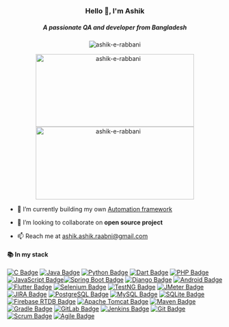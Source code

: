 <h3 align="center">Hello 👋, I'm Ashik</h3>
<h5 align="center">A passionate QA and developer from Bangladesh</h5>

<p align="center"> <img src="https://komarev.com/ghpvc/?username=ashik-e-rabbani&label=Profile%20views&color=0e75b6&style=flat" alt="ashik-e-rabbani" /> </p>

</p>

<p align="center">
  <img src="https://github-readme-stats.vercel.app/api?username=ashik-e-rabbani&show_icons=true&locale=en" alt="ashik-e-rabbani" width="370" height="170"/>
  <img src="https://github-readme-streak-stats.herokuapp.com/?user=ashik-e-rabbani" alt="ashik-e-rabbani" width="370" height="170"/>
</p>


- 🔭 I’m currently building my own [Automation framework](https://github.com/ashik-e-rabbani/Web-automation-with-selenium)

- 👯 I’m looking to collaborate on **open source project**
- 📫 Reach me at [ashik.ashik.raabni@gmail.com](mailto:ashik.ashik.raabni@gmail.com)

<h4 align="left">📚 In my stack</h4>


[![C Badge](https://img.shields.io/badge/C-00599C?style=for-the-badge&logo=c&logoColor=white)](https://en.wikipedia.org/wiki/C_(programming_language))
[![Java Badge](https://img.shields.io/badge/Java-ED8B00?style=for-the-badge&logo=java&logoColor=white)](https://www.java.com/)
[![Python Badge](https://img.shields.io/badge/Python-3776AB?style=for-the-badge&logo=python&logoColor=white)](https://www.python.org/)
[![Dart Badge](https://img.shields.io/badge/Dart-0175C2?style=for-the-badge&logo=dart&logoColor=white)](https://dart.dev/)
[![PHP Badge](https://img.shields.io/badge/PHP-777BB4?style=for-the-badge&logo=php&logoColor=white)](https://www.php.net/) [![JavaScript Badge](https://img.shields.io/badge/JavaScript-F7DF1E?style=for-the-badge&logo=javascript&logoColor=black)](https://developer.mozilla.org/en-US/docs/Web/JavaScript)[![Spring Boot Badge](https://img.shields.io/badge/Spring_Boot-6DB33F?style=for-the-badge&logo=spring&logoColor=white)](https://spring.io/projects/spring-boot) [![Django Badge](https://img.shields.io/badge/Django-092E20?style=for-the-badge&logo=django&logoColor=white)](https://www.djangoproject.com/)
[![Android Badge](https://img.shields.io/badge/Android-3DDC84?style=for-the-badge&logo=android&logoColor=white)](https://developer.android.com/)
[![Flutter Badge](https://img.shields.io/badge/Flutter-02569B?style=for-the-badge&logo=flutter&logoColor=white)](https://flutter.dev/) [![Selenium Badge](https://img.shields.io/badge/Selenium-43B02A?style=for-the-badge&logo=selenium&logoColor=white)](https://www.selenium.dev/)
[![TestNG Badge](https://img.shields.io/badge/TestNG-007ACC?style=for-the-badge&logo=testng&logoColor=white)](https://testng.org/) [![JMeter Badge](https://img.shields.io/badge/JMeter-D22128?style=for-the-badge&logo=apache-jmeter&logoColor=white)](https://jmeter.apache.org/)
[![JIRA Badge](https://img.shields.io/badge/JIRA-0052CC?style=for-the-badge&logo=jira&logoColor=white)](https://www.atlassian.com/software/jira)
[![PostgreSQL Badge](https://img.shields.io/badge/PostgreSQL-4169E1?style=for-the-badge&logo=postgresql&logoColor=white)](https://www.postgresql.org/)
[![MySQL Badge](https://img.shields.io/badge/MySQL-4479A1?style=for-the-badge&logo=mysql&logoColor=white)](https://www.mysql.com/)
[![SQLite Badge](https://img.shields.io/badge/SQLite-003B57?style=for-the-badge&logo=sqlite&logoColor=white)](https://www.sqlite.org/)
[![Firebase RTDB Badge](https://img.shields.io/badge/Firebase_RTD-FFCA28?style=for-the-badge&logo=firebase&logoColor=black)](https://firebase.google.com/docs/database) 
[![Apache Tomcat Badge](https://img.shields.io/badge/Apache_Tomcat-F8DC75?style=for-the-badge&logo=apache-tomcat&logoColor=black)](http://tomcat.apache.org/) [![Maven Badge](https://img.shields.io/badge/Maven-C71A36?style=for-the-badge&logo=apache-maven&logoColor=white)](https://maven.apache.org/) [![Gradle Badge](https://img.shields.io/badge/Gradle-02303A?style=for-the-badge&logo=gradle&logoColor=white)](https://gradle.org/) [![GitLab Badge](https://img.shields.io/badge/GitLab-FCA121?style=for-the-badge&logo=gitlab&logoColor=black)](https://about.gitlab.com/)
[![Jenkins Badge](https://img.shields.io/badge/Jenkins-D24939?style=for-the-badge&logo=jenkins&logoColor=white)](https://www.jenkins.io/)  [![Git Badge](https://img.shields.io/badge/Git-F05032?style=for-the-badge&logo=git&logoColor=white)](https://git-scm.com/) [![Scrum Badge](https://img.shields.io/badge/Scrum-5849BE?style=for-the-badge&logo=scrum&logoColor=white)](https://www.scrum.org/) [![Agile Badge](https://img.shields.io/badge/Agile-009B8D?style=for-the-badge&logo=agile&logoColor=white)](https://www.agilealliance.org/)


